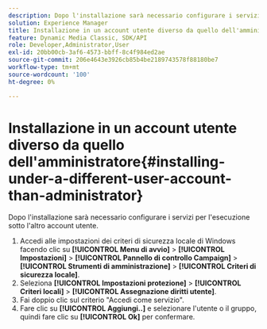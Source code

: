```yaml
---
description: Dopo l'installazione sarà necessario configurare i servizi per l'esecuzione sotto l'altro account utente.
solution: Experience Manager
title: Installazione in un account utente diverso da quello dell'amministratore
feature: Dynamic Media Classic, SDK/API
role: Developer,Administrator,User
exl-id: 20bb00cb-3af6-4573-bbff-8c4f984ed2ae
source-git-commit: 206e4643e3926cb85b4be2189743578f88180be7
workflow-type: tm+mt
source-wordcount: '100'
ht-degree: 0%

---
```


# Installazione in un account utente diverso da quello dell&#39;amministratore{#installing-under-a-different-user-account-than-administrator}

Dopo l&#39;installazione sarà necessario configurare i servizi per l&#39;esecuzione sotto l&#39;altro account utente.

1. Accedi alle impostazioni dei criteri di sicurezza locale di Windows facendo clic su **[!UICONTROL Menu di avvio]** > **[!UICONTROL Impostazioni]** > **[!UICONTROL Pannello di controllo Campaign]** > **[!UICONTROL Strumenti di amministrazione]** > **[!UICONTROL Criteri di sicurezza locale]**.
1. Seleziona **[!UICONTROL Impostazioni protezione]** > **[!UICONTROL Criteri locali]** > **[!UICONTROL Assegnazione diritti utente]**.
1. Fai doppio clic sul criterio &quot;Accedi come servizio&quot;.
1. Fare clic su **[!UICONTROL Aggiungi..]** e selezionare l&#39;utente o il gruppo, quindi fare clic su **[!UICONTROL Ok]** per confermare.

